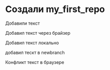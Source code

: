 ﻿# Создали my_first_repo

Добавили текст

Добавил текст через брайзер


Добавил текст локально

добавил тескт в newbranch

 
Конфликт текст в браузере
